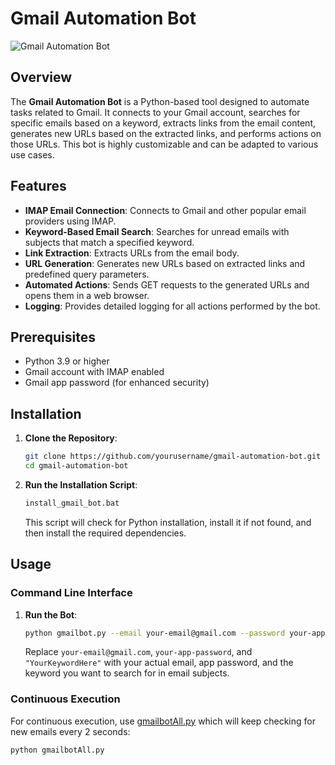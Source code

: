 # Gmail Automation Bot

![Gmail Automation Bot](https://img.shields.io/badge/Gmail%20Automation-Bot-blue)

## Overview

The **Gmail Automation Bot** is a Python-based tool designed to automate tasks related to Gmail. It connects to your Gmail account, searches for specific emails based on a keyword, extracts links from the email content, generates new URLs based on the extracted links, and performs actions on those URLs. This bot is highly customizable and can be adapted to various use cases.

## Features

- **IMAP Email Connection**: Connects to Gmail and other popular email providers using IMAP.
- **Keyword-Based Email Search**: Searches for unread emails with subjects that match a specified keyword.
- **Link Extraction**: Extracts URLs from the email body.
- **URL Generation**: Generates new URLs based on extracted links and predefined query parameters.
- **Automated Actions**: Sends GET requests to the generated URLs and opens them in a web browser.
- **Logging**: Provides detailed logging for all actions performed by the bot.

## Prerequisites

- Python 3.9 or higher
- Gmail account with IMAP enabled
- Gmail app password (for enhanced security)

## Installation

1. **Clone the Repository**:
    ```sh
    git clone https://github.com/yourusername/gmail-automation-bot.git
    cd gmail-automation-bot
    ```

2. **Run the Installation Script**:
    ```sh
    install_gmail_bot.bat
    ```

    This script will check for Python installation, install it if not found, and then install the required dependencies.

## Usage

### Command Line Interface

1. **Run the Bot**:
    ```sh
    python gmailbot.py --email your-email@gmail.com --password your-app-password --subject "YourKeywordHere"
    ```

    Replace `your-email@gmail.com`, `your-app-password`, and `"YourKeywordHere"` with your actual email, app password, and the keyword you want to search for in email subjects.

### Continuous Execution

For continuous execution, use [gmailbotAll.py](http://_vscodecontentref_/0) which will keep checking for new emails every 2 seconds:

```sh
python gmailbotAll.py